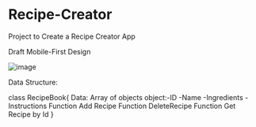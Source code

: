 # Recipe-Creator
Project to Create a Recipe Creator App

 Draft Mobile-First Design
 
 
![image](https://user-images.githubusercontent.com/83254827/124223984-2af8aa80-db48-11eb-87d1-eb6e18a01249.png)



Data Structure:

class RecipeBook{
Data:
Array of objects
object:-ID
       -Name
       -Ingredients
       -Instructions
 Function Add Recipe
 Function DeleteRecipe
 Function Get Recipe by Id
}



